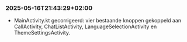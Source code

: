 ### 2025-05-16T21:43:29+02:00
- MainActivity.kt gecorrigeerd: vier bestaande knoppen gekoppeld aan CallActivity, ChatListActivity, LanguageSelectionActivity en ThemeSettingsActivity.
